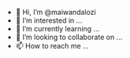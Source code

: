 - 👋 Hi, I’m @maiwandalozi
- 👀 I’m interested in ...
- 🌱 I’m currently learning ...
- 💞️ I’m looking to collaborate on ...
- 📫 How to reach me ...

<!---
maiwandalozi/maiwandalozi is a ✨ special ✨ repository because its `README.md` (this file) appears on your GitHub profile.
You can click the Preview link to take a look at your changes.
--->
